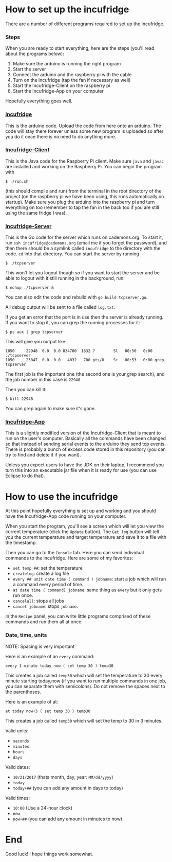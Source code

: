 # How to set up the incufridge

There are a number of different programs required to set up the incufridge.

### Steps

When you are ready to start everything, here are the steps (you'll read about the programs below):

1. Make sure the arduino is running the right program
2. Start the server
3. Connect the arduino and the raspberry pi with the cable
4. Turn on the incufridge (tap the fan if necessary as well)
5. Start the Incufridge-Client on the raspberry pi
6. Start the Incufridge-App on your computer

Hopefully everything goes well.

### [incufridge](https://github.com/cademons/incufridge)
This is the arduino code. Upload the code from here onto an arduino. The code will stay there forever unless some new program is uploaded so after you do it once there is no need to do anything more.

### [Incufridge-Client](https://github.com/cademons/Incufridge-Client)
This is the Java code for the Raspberry Pi client. Make sure `java` and `javac` are installed and working on the Raspberry Pi. You can begin the program with 

```
$ ./run.sh
```

(this should compile and run) from the terminal in the root directory of the project (on the raspberry pi we have been using, this runs automatically on startup). Make sure you plug the arduino into the raspberry pi and turn everything on too (remember to tap the fan in the back too if you are still using the same fridge I was).

### [Incufridge-Server](https://github.com/cademons/Incufridge-Server)
This is the Go code for the server which runs on cademons.org. To start it, run `ssh incufridge@cademons.org` (email me if you forget the password), and then there should be a symlink called `incufridge` to the directory with the code. `cd` into that directory. You can start the server by running 

```
$ ./tcpserver
```

This won't let you logout though so if you want to start the server and be able to logout with it still running in the background, run:

```
$ nohup ./tcpserver &
```

You can also edit the code and rebuild with `go build tcpserver.go`.

All debug output will be sent to a file called `log.txt`.

If you get an error that the port is in use then the server is already running. If you want to stop it, you can grep the running processes for it:

```
$ ps aux | grep tcpserver
```

This will give you output like:

```
1050     22948  0.0  0.0 834700  1632 ?        Sl   00:50   0:00 ./tcpserver
1050     23847  0.0  0.0   4032   700 pts/0    S+   00:53   0:00 grep tcpserver
```

The first job is the important one (the second one is your grep search), and the job number in this case is `22948`.

Then you can kill it:

```
$ kill 22948
```

You can grep again to make sure it's gone.

### [Incufridge-App](https://github.com/CADemons/Incufridge-App)
This is a slightly modified version of the Incufridge-Client that is meant to run on the user's computer. Basically all the commands have been changed so that instead of sending serial events to the arduino they send tcp events. There is probably a bunch of excess code stored in this repository (you can try to find and delete it if you want).

Unless you expect users to have the JDK on their laptop, I recommend you turn this into an executable jar file when it is ready for use (you can use Eclipse to do that).

# How to use the incufridge

At this point hopefully everything is set up and working and you should have the Incufridge-App code running on your computer.

When you start the program, you'll see a screen which will let you view the current temperature (click the `Update` button). The `Get log` button will tell you the current temperature and target temperature and save it to a file with the timestamp.

Then you can go to the `Console` tab. Here you can send individual commands to the incufridge. Here are some of my favorites:

* `set temp ##`: set the temperature
* `createlog`: create a log file
* `every ## unit date time ( command ) jobname`: start a job which will run a command every period of time.
* `at date time ( command) jobname`: same thing as `every` but it only gets run once.
* `cancelall`: stops all jobs
* `cancel jobname`: stops `jobname`.

In the `Recipe` panel, you can write little programs comprised of these commands and run them all at once.

### Date, time, units

NOTE: Spacing is very important

Here is an example of an `every` command:

```
every 1 minute today now ( set temp 30 ) temp30
```

This creates a job called `temp30` which will set the temperature to 30 every minute starting today,now (if you want to run multiple commands in one job, you can separate them with semicolons). Do not remove the spaces next to the parentheses.

Here is an example of at:

```
at today now+3 ( set temp 30 ) temp30
```

This creates a job called `temp30` which will set the temp to 30 in 3 minutes.

Valid units:

* `seconds`
* `minutes`
* `hours`
* `days`

Valid dates:

* `10/21/2017` (thats month, day, year: `MM/dd/yyyy`)
* `today`
* `today+##` (you can add any amount in days to today)

Valid times:

* `10:00` (Use a 24-hour clock)
* `now`
* `now+##` (you can add any amount in minutes to now)

# End

Good luck! I hope things work somewhat.
